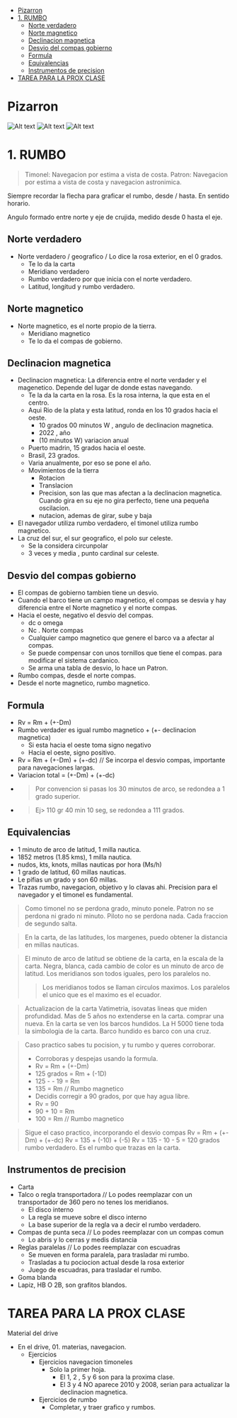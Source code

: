 - [Pizarron](#pizarron)
- [1. RUMBO](#1-rumbo)
  - [Norte verdadero](#norte-verdadero)
  - [Norte magnetico](#norte-magnetico)
  - [Declinacion magnetica](#declinacion-magnetica)
  - [Desvio del compas gobierno](#desvio-del-compas-gobierno)
  - [Formula](#formula)
  - [Equivalencias](#equivalencias)
  - [Instrumentos de precision](#instrumentos-de-precision)
- [TAREA PARA LA PROX CLASE](#tarea-para-la-prox-clase)



# Pizarron


![Alt text](1.jpeg)
![Alt text](2.jpeg)
![Alt text](conceptodelamillamarina.jpg)

# 1. RUMBO

> Timonel: Navegacion por estima a vista de costa.
> Patron: Navegacion por estima a vista de costa y navegacion astronimica.

Siempre recordar la flecha para graficar el rumbo, desde / hasta.
En sentido horario.

Angulo formado entre norte y eje de crujida, medido desde 0 hasta el eje.
## Norte verdadero
- Norte verdadero / geografico / Lo dice la rosa exterior, en el 0 grados.
  - Te lo da la carta
  - Meridiano verdadero
  - Rumbo verdadero por que inicia con el norte verdadero.
  - Latitud, longitud y rumbo verdadero.
## Norte magnetico
- Norte magnetico, es el norte propio de la tierra.
  - Meridiano magnetico  
  - Te lo da el compas de gobierno.

## Declinacion magnetica
- Declinacion magnetica: La diferencia entre el norte verdader y el magenetico. Depende del lugar de donde estas navegando.
  - Te la da la carta en la rosa. Es la rosa interna, la que esta en el centro.
  - Aqui Rio de la plata y esta latitud, ronda en los 10 grados hacia el oeste.
    - 10 grados  00 minutos  W , angulo de declinacion magnetica.
    - 2022 , año
    - (10 minutos W) variacion anual
  - Puerto madrin, 15 grados hacia el oeste.
  - Brasil, 23 grados.
  - Varia anualmente, por eso se pone el año.
  - Movimientos de la tierra
    - Rotacion
    - Translacion
    - Precision, son las que mas afectan a la declinacion magnetica. Cuando gira en su eje no gira perfecto, tiene una pequeña oscilacion.
    - nutacion, ademas de girar, sube y baja
- El navegador utiliza rumbo verdadero, el timonel utiliza rumbo magnetico.
- La cruz del sur, el sur geografico, el polo sur celeste. 
  - Se la considera circunpolar
  - 3 veces y media , punto cardinal sur celeste.

## Desvio del compas gobierno
- El compas de gobierno tambien tiene un desvio.
- Cuando el barco tiene un campo magnetico, el compas se desvia y hay diferencia entre el Norte magnetico y el norte compas.
- Hacia el oeste, negativo el desvio del compas.
  - dc o omega
  - Nc . Norte compas
  - Cualquier campo magnetico que genere el barco va a afectar al compas.
  - Se puede compensar con unos tornillos que tiene el compas. para modificar el sistema cardanico.
  - Se arma una tabla de desvio, lo hace un Patron.
- Rumbo compas, desde el norte compas.
- Desde el norte magnetico, rumbo magnetico.
## Formula
- Rv = Rm + (+-Dm)
- Rumbo verdader es igual rumbo magnetico + (+- declinacion magnetica)
  - Si esta hacia el oeste toma signo negativo
  - Hacia el oeste, signo positivo.
- Rv = Rm + (+-Dm) + (+-dc) // Se incorpa el desvio compas, importante para navegaciones largas.
- Variacion total = (+-Dm) + (+-dc)
- > Por convencion si pasas los 30 minutos de arco, se redondea a 1 grado superior.
- > Ej> 110 gr 40 min 10 seg, se redondea a 111 grados.
## Equivalencias 
- 1 minuto de arco de latitud, 1 milla nautica.
- 1852 metros (1.85 kms), 1 milla nautica. 
- nudos, kts, knots, millas nauticas por hora (Ms/h)
- 1 grado de latitud, 60 millas nauticas.
- Le pifias un grado y son 60 millas. 
- Trazas rumbo, navegacion, objetivo y lo clavas ahi. Precision para el navegador y el timonel es fundamental.


> Como timonel no se perdona grado, minuto ponele.
> Patron no se perdona ni grado ni minuto.
> Piloto no se perdona nada. Cada fraccion de segundo salta.

> En la carta, de las latitudes, los margenes, puedo obtener la distancia en millas nauticas.

> El minuto de arco de latitud se obtiene de la carta, en la escala de la carta.
>  Negra, blanca, cada cambio de color es un minuto de arco de latitud.
> Los meridianos son todos iguales, pero los paralelos no.
> > Los meridianos todos se llaman circulos maximos.
> Los paralelos el unico que es el maximo es el ecuador.

> Actualizacion de la carta
> Vatimetria, isovatas lineas que miden profundidad.
> Mas de 5 años no extenderse en la carta. comprar una nueva.
> En la carta se ven los barcos hundidos.
> La H 5000 tiene toda la simbologia de la carta.
> Barco hundido es barco con una cruz.


> Caso practico sabes tu pocision, y tu rumbo y queres corroborar.
> - Corroboras y despejas usando la formula.
> - Rv = Rm + (+-Dm)
> - 125 grados =  Rm + (-1D)
> - 125 - - 19 = Rm
> - 135 = Rm // Rumbo magnetico
> - Decidis corregir a 90 grados, por que hay agua libre.
> - Rv = 90
> - 90 + 10 = Rm
> - 100 = Rm  // Rumbo magnetico

> Sigue el caso practico, incorporando el desvio compas
> Rv = Rm + (+-Dm) + (+-dc)
> Rv = 135 + (-10) + (-5)
> Rv = 135 - 10 - 5 = 120 grados rumbo verdadero. Es el rumbo que trazas en la carta. 
## Instrumentos de precision
- Carta
- Talco o regla transportadora // Lo podes reemplazar con un transportador de 360 pero no tenes los meridianos.
  - El disco interno
  - La regla se mueve sobre el disco interno
  - La base superior de la regla va a decir el rumbo verdadero.
- Compas de punta seca // Lo podes reemplazar con un compas comun
  - Lo abris y lo cerras y medis distancia
- Reglas paralelas // Lo podes reemplazar con escuadras
  - Se mueven en forma paralela, para trasladar mi rumbo.
  - Trasladas a tu pociocion actual desde la rosa exterior
  - Juego de escuadras, para trasladar el rumbo.
- Goma blanda
- Lapiz, HB O 2B, son grafitos blandos.

# TAREA PARA LA PROX CLASE
Material del drive
 - En el drive, 01. materias, navegacion.
   - Ejercicios
     - Ejercicios navegacion timoneles
       - Solo la primer hoja. 
         - El 1, 2 , 5 y 6 son para la proxima clase.
         - El 3 y 4 NO aparece 2010 y 2008, serian para actualizar la declinacion magnetica.
     - Ejercicios de rumbo
       - Completar, y traer grafico y rumbos.
